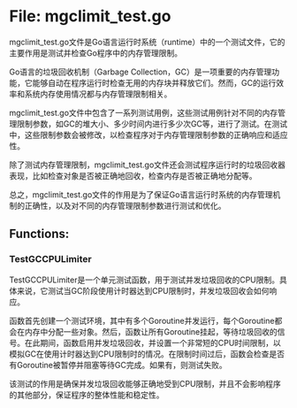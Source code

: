 # File: mgclimit_test.go

mgclimit_test.go文件是Go语言运行时系统（runtime）中的一个测试文件，它的主要作用是测试并检查Go程序中的内存管理限制。

Go语言的垃圾回收机制（Garbage Collection，GC）是一项重要的内存管理功能，它能够自动在程序运行时检查无用的内存块并释放它们。然而，GC的运行效率和系统内存使用情况都与内存管理限制相关。

mgclimit_test.go文件中包含了一系列测试用例，这些测试用例针对不同的内存管理限制参数，如GC的堆大小、多少时间内进行多少次GC等，进行了测试。在测试中，这些限制参数会被修改，以检查程序对于内存管理限制参数的正确响应和适应性。

除了测试内存管理限制，mgclimit_test.go文件还会测试程序运行时的垃圾回收器表现，比如检查对象是否被正确地回收，检查内存是否被正确地分配等。

总之，mgclimit_test.go文件的作用是为了保证Go语言运行时系统的内存管理机制的正确性，以及对不同的内存管理限制参数进行测试和优化。

## Functions:

### TestGCCPULimiter

TestGCCPULimiter是一个单元测试函数，用于测试并发垃圾回收的CPU限制。具体来说，它测试当GC阶段使用计时器达到CPU限制时，并发垃圾回收会如何响应。

函数首先创建一个测试环境，其中有多个Goroutine并发运行，每个Goroutine都会在内存中分配一些对象。然后，函数让所有Goroutine挂起，等待垃圾回收的信号。在此期间，函数启用并发垃圾回收，并设置一个非常短的CPU时间限制，以模拟GC在使用计时器达到CPU限制时的情况。在限制时间过后，函数会检查是否有Goroutine被暂停并阻塞等待GC完成。如果有，则测试失败。

该测试的作用是确保并发垃圾回收能够正确地受到CPU限制，并且不会影响程序的其他部分，保证程序的整体性能和稳定性。



